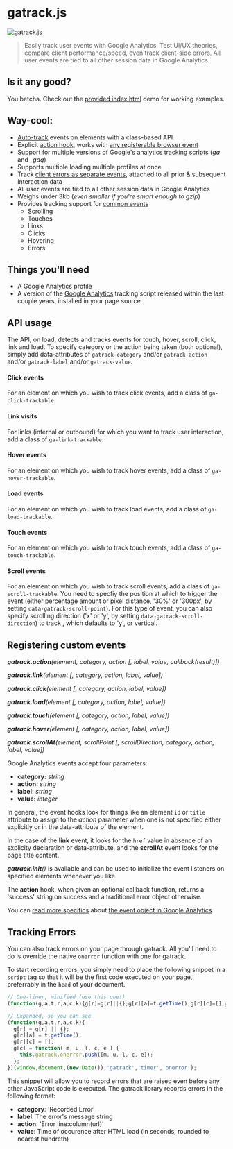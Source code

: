 # gatrack.js

![gatrack.js](https://s3.amazonaws.com/bckmn/public/blog/gatrackjs.png)

> Easily track user events with Google Analytics. Test UI/UX theories, compare client performance/speed, even track client-side errors. All user events are tied to all other session data in Google Analytics.

## Is it any good?

You betcha. Check out the [provided index.html](https://github.com/jbckmn/gatrack.js/blob/master/index.html) demo for working examples.

## Way-cool:

- [Auto-track](#api-usage) events on elements with a class-based API
- Explicit [action hook](#registering-custom-events), works with [any registerable browser event](https://developer.mozilla.org/en-US/docs/Web/Reference/Events) 
- Support for multiple versions of Google's analytics [tracking scripts](#things-youll-need) (_ga_ and *_gaq*)
- Supports multiple loading multiple profiles at once
- Track [client errors as separate events](#tracking-erros), attached to all prior & subsequent interaction data
- All user events are tied to all other session data in Google Analytics
- Weighs under 3kb (_even smaller if you're smart enough to gzip_)
- Provides tracking support for [common events](#api-usage)
  - Scrolling
  - Touches
  - Links
  - Clicks
  - Hovering
  - Errors

## Things you'll need

- A Google Analytics profile
- A version of the [Google Analytics](http://www.google.com/analytics/) tracking script released within the last couple years, installed in your page source

## API usage

The API, on load, detects and tracks events for touch, hover, scroll, click, link and load. To specify category or the action being taken (both optional), simply add data-attributes of `gatrack-category` and/or `gatrack-action` and/or `gatrack-label` and/or `gatrack-value`.

#### Click events

For an element on which you wish to track click events, add a class of `ga-click-trackable`.

#### Link visits

For links (internal or outbound) for which you want to track user interaction, add a class of `ga-link-trackable`.

#### Hover events

For an element on which you wish to track hover events, add a class of `ga-hover-trackable`.

#### Load events

For an element on which you wish to track load events, add a class of `ga-load-trackable`.

#### Touch events

For an element on which you wish to track touch events, add a class of `ga-touch-trackable`.

#### Scroll events

For an element on which you wish to track scroll events, add a class of `ga-scroll-trackable`. You need to specfiy the position at which to trigger the event (either percentage amount or pixel distance, '30%' or '300px', by setting `data-gatrack-scroll-point`). For this type of event, you can also specify scrolling direction ('x' or 'y', by setting `data-gatrack-scroll-direction`) to track , which defaults to 'y', or vertical.

## Registering custom events

*__gatrack.action__(element, category, action [, label, value, callback(result)])*

*__gatrack.link__(element [, category, action, label, value])*

*__gatrack.click__(element [, category, action, label, value])*

*__gatrack.load__(element [, category, action, label, value])*

*__gatrack.touch__(element [, category, action, label, value])*

*__gatrack.hover__(element [, category, action, label, value])*

*__gatrack.scrollAt__(element, scrollPoint [, scrollDirection, category, action, label, value])*

Google Analytics events accept four parameters:
- __category:__ _string_
- __action:__ _string_
- __label:__ _string_
- __value:__ _integer_

In general, the event hooks look for things like an element `id` or `title` attribute to assign to the _action_ parameter when one is not specified either explicitly or in the data-attribute of the element.

In the case of the __link__ event, it looks for the `href` value in absence of an explicity declaration or data-attribute, and the __scrollAt__ event looks for the page title content.

*__gatrack.init__()* is available and can be used to initialize the event listeners on specified elements whenever you like.

The __action__ hook, when given an optional callback function, returns a 'success' string on success and a traditional error object otherwise.

You can [read more specifics](https://developers.google.com/analytics/devguides/collection/analyticsjs/events) about [the event object in Google Analytics](https://developers.google.com/analytics/devguides/collection/gajs/eventTrackerGuide).

## Tracking Errors

You can also track errors on your page through gatrack. All you'll need to do is override the native `onerror` function with one for gatrack. 

To start recording errors, you simply need to place the following snippet in a `script` tag so that it will be the first code executed on your page, preferrably in the `head` of your document.

```javascript
// One-liner, minified (use this one!)
(function(g,a,t,r,a,c,k){g[r]=g[r]||{};g[r][a]=t.getTime();g[r][c]=[];g[c]=function(m,u,l,c,e){this.gatrack.onerror.push([m,u,l,c,e])}})(window,document,(new Date()),'gatrack','timer','onerror');
```
```javascript
// Expanded, so you can see
(function(g,a,t,r,a,c,k){
  g[r] = g[r] || {};
  g[r][a] = t.getTime();
  g[r][c] = [];
  g[c] = function( m, u, l, c, e ) {
    this.gatrack.onerror.push([m, u, l, c, e]);
  };
})(window,document,(new Date()),'gatrack','timer','onerror');
```

This snippet will allow you to record errors that are raised even before any other JavaScript code is executed. The gatrack library records errors in the following format:
- __category__: 'Recorded Error'
- __label__: The error's message string
- __action__: 'Error line:column(url)'
- __value__: Time of occurence after HTML load (in seconds, rounded to nearest hundreth)
